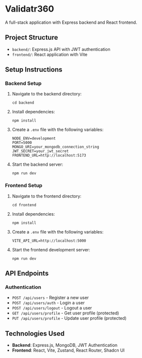 # Validatr360

A full-stack application with Express backend and React frontend.

## Project Structure

- `backend/`: Express.js API with JWT authentication
- `frontend/`: React application with Vite

## Setup Instructions

### Backend Setup

1. Navigate to the backend directory:
   ```
   cd backend
   ```

2. Install dependencies:
   ```
   npm install
   ```

3. Create a `.env` file with the following variables:
   ```
   NODE_ENV=development
   PORT=5000
   MONGO_URI=your_mongodb_connection_string
   JWT_SECRET=your_jwt_secret
   FRONTEND_URL=http://localhost:5173
   ```

4. Start the backend server:
   ```
   npm run dev
   ```

### Frontend Setup

1. Navigate to the frontend directory:
   ```
   cd frontend
   ```

2. Install dependencies:
   ```
   npm install
   ```

3. Create a `.env` file with the following variables:
   ```
   VITE_API_URL=http://localhost:5000
   ```

4. Start the frontend development server:
   ```
   npm run dev
   ```

## API Endpoints

### Authentication

- `POST /api/users` - Register a new user
- `POST /api/users/auth` - Login a user
- `POST /api/users/logout` - Logout a user
- `GET /api/users/profile` - Get user profile (protected)
- `PUT /api/users/profile` - Update user profile (protected)

## Technologies Used

- **Backend**: Express.js, MongoDB, JWT Authentication
- **Frontend**: React, Vite, Zustand, React Router, Shadcn UI 